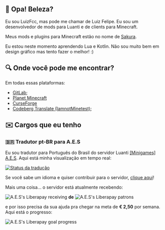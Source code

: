 ## 👋 Opa! Beleza?
Eu sou LuizFcc, mas pode me chamar de Luiz Felipe. Eu sou um desenvolvedor de mods para Luanti e de clients para Minecraft.

Meus mods e plugins para Minecraft estão no nome de [Sakura](https://github.com/Sakura-Mods).

Eu estou neste momento aprendendo Lua e Kotlin. Não sou muito bem em design gráfico mas tento fazer o melhor! :)

## 🔍 Onde você pode me encontrar?
Em todas essas plataformas:

* [GitLab](https://gitlab.com/LuizFcc);
* [Planet Minecraft](https://planetminecraft.com/member/LuizFcc)
* [CurseForge](https://curseforge.com/members/LuizFcc)
* [Codeberg Translate (IamnotMinetest)](https//translate.codeberg.com/user/LuizFcc);

## ✉️ Cargos que eu tenho
### 🇧🇷 Tradutor pt-BR para A.E.S

Eu sou tradutor para Português do Brasil do servidor Luanti [[Minigames] A.E.S](https://aes.land). Aqui está minha visualização em tempo real:

<a href="https://translate.codeberg.org/engage/zughy-friends-minetest/">
<img src="https://translate.codeberg.org/widget/zughy-friends-minetest/-/pt-BR/multi-auto.svg" alt="Status da tradução" />
</a>

Se você sabe um idioma e quiser contribuir para o servidor, [clique aqui](https://translate.codeberg.org/projects/zughy-friends-minetest)!

Mais uma coisa... o servidor está atualmente recebendo:

![A.E.S's Liberapay receiving](https://img.shields.io/liberapay/receives/aes_luanti_server)
**de**
![A.E.S's Liberapay patrons](https://img.shields.io/liberapay/patrons/aes_luanti_server)

e por isso precisa da sua ajuda pra chegar na meta de **€ 2,50** por semana. Aqui está o progresso:

![A.E.S's Liberapay goal progress](https://img.shields.io/liberapay/goal/aes_luanti_server)
